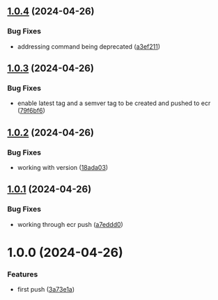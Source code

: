 ## [1.0.4](https://github.com/530Digital/ECR_ECS/compare/1.0.3...1.0.4) (2024-04-26)


### Bug Fixes

* addressing  command being deprecated ([a3ef211](https://github.com/530Digital/ECR_ECS/commit/a3ef21148571657c5731c5a7319a6e65459e2aae))

## [1.0.3](https://github.com/530Digital/ECR_ECS/compare/1.0.2...1.0.3) (2024-04-26)


### Bug Fixes

* enable latest tag and a semver tag to be created and pushed to ecr ([79f6bf6](https://github.com/530Digital/ECR_ECS/commit/79f6bf651799fda6566b6c5044c37a6b606b0f5a))

## [1.0.2](https://github.com/530Digital/ECR_ECS/compare/1.0.1...1.0.2) (2024-04-26)


### Bug Fixes

* working with version ([18ada03](https://github.com/530Digital/ECR_ECS/commit/18ada03db1500ca82be4092c29ca2758d5c1a5a1))

## [1.0.1](https://github.com/530Digital/ECR_ECS/compare/1.0.0...1.0.1) (2024-04-26)


### Bug Fixes

* working through ecr push ([a7eddd0](https://github.com/530Digital/ECR_ECS/commit/a7eddd01f7385401bb5d3ce4e6d791e852ffe2b9))

# 1.0.0 (2024-04-26)


### Features

* first push ([3a73e1a](https://github.com/530Digital/ECR_ECS/commit/3a73e1a471c80601bd27a9235a986a4dec7d3fb0))
